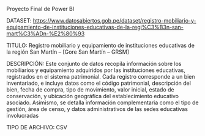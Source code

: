 Proyecto Final de Power BI

DATASET: https://www.datosabiertos.gob.pe/dataset/registro-mobiliario-y-equipamiento-de-instituciones-educativas-de-la-regi%C3%B3n-san-mart%C3%ADn-%E2%80%93

TITULO: Registro mobiliario y equipamiento de instituciones educativas de la región San Martín – [Gore San Martín – GRSM]

DESCRIPCIÓN:
Este conjunto de datos recopila información sobre los mobiliarios y equipamiento adquiridos por las instituciones educativas, registrados en el sistema patrimonial. Cada registro corresponde a un bien inventariado, e incluye datos como el código patrimonial, descripción del bien, fecha de compra, tipo de movimiento, valor inicial, estado de conservación, y ubicación geográfica del establecimiento educativo asociado. Asimismo, se detalla información complementaria como el tipo de gestión, área de censo, y datos administrativos de las sedes educativas involucradas

TIPO DE ARCHIVO: CSV
